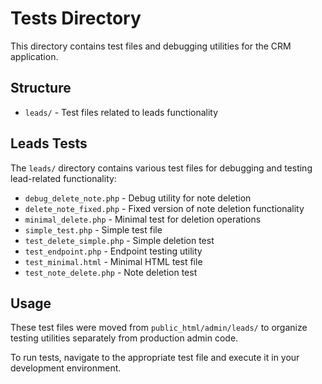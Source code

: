 # Tests Directory

This directory contains test files and debugging utilities for the CRM application.

## Structure

- `leads/` - Test files related to leads functionality

## Leads Tests

The `leads/` directory contains various test files for debugging and testing lead-related functionality:

- `debug_delete_note.php` - Debug utility for note deletion
- `delete_note_fixed.php` - Fixed version of note deletion functionality
- `minimal_delete.php` - Minimal test for deletion operations
- `simple_test.php` - Simple test file
- `test_delete_simple.php` - Simple deletion test
- `test_endpoint.php` - Endpoint testing utility
- `test_minimal.html` - Minimal HTML test file
- `test_note_delete.php` - Note deletion test

## Usage

These test files were moved from `public_html/admin/leads/` to organize testing utilities separately from production admin code.

To run tests, navigate to the appropriate test file and execute it in your development environment.